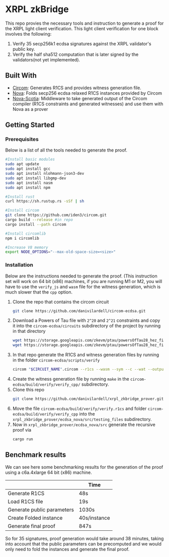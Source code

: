 # XRPL zkBridge

This repo provies the necessary tools and instruction to generate a proof for the XRPL light client verification. This light client verification for one block involves the following:
1. Verify 35 secp256k1 ecdsa signatures against the XRPL validator's public key.
2. Verify the half sha512 computation that is later signed by the validators(not yet implemented).

## Built With

* [Circom](https://docs.circom.io): Generates R1CS and provides witness generation file.
* [Nova](https://github.com/microsoft/Nova): Folds secp256 ecdsa relaxed R1CS instances provided by Circom
* [Nova-Scotia](https://github.com/nalinbhardwaj/Nova-Scotia): Middleware to take generated output of the Circom compiler (R1CS constraints and generated witnesses) and use them with Nova as a prover

<!-- GETTING STARTED HERE-->
## Getting Started



### Prerequisites

Below is a list of all the tools needed to generate the proof.

  ```sh
#Install basic modules
sudo apt update
sudo apt install gcc
sudo apt install nlohmann-json3-dev
sudo apt install libgmp-dev
sudo apt install nasm
sudo apt install npm

#Install rust
curl https://sh.rustup.rs -sSf | sh

#Install circom
git clone https://github.com/iden3/circom.git
cargo build --release #in repo
cargo install --path circom

#Install circomlib
npm i circomlib

#Increase V8 memory
export NODE_OPTIONS="--max-old-space-size=<size>"
  ```

### Installation

Below are the instructions needed to generate the proof. (This instruction set will work on 64 bit (x86) machines, if you are running M1 or M2, you will have to use the `verify_js` and `wasm` file for the witness generation, which is much slower that the `cpp` option.

1. Clone the repo that contains the circom circuit
   ```sh
   git clone https://github.com/danivilardell/circom-ecdsa.git
   ```
2. Download a Powers of Tau file with `2^20` and `2^21` constraints and copy it into the `circom-ecdsa/circuits` subdirectory of the project by running in that directory
   ```sh
   wget https://storage.googleapis.com/zkevm/ptau/powersOfTau28_hez_final_20.ptau -O pot20_final.ptau
   wget https://storage.googleapis.com/zkevm/ptau/powersOfTau28_hez_final_21.ptau -O pot21_final.ptau
   ```
3. In that repo generate the R1CS and witness generation files by running in the folder `circom-ecdsa/scripts/verify`
   ```sh
   circom "$CIRCUIT_NAME".circom --r1cs --wasm --sym --c --wat --output "$BUILD_DIR"  --prime vesta
   ```
4. Create the witness generation file by running `make` in the `circom-ecdsa/build/verify/verify_cpp/` subdirectory.
5. Clone this repo
   ```sh
   git clone https://github.com/danivilardell/xrpl_zkbridge_prover.git
   ```
6. Move the file `circom-ecdsa/build/verify/verify.r1cs` and folder `circom-ecdsa/build/verify/verify_cpp` into the `xrpl_zkbridge_prover/ecdsa_nova/src/testing_files` subdirectory.
7. Now in `xrpl_zkbridge_prover/ecdsa_nova/src` generate the recursive proof via
   ```sh
   cargo run
   ```

## Benchmark results
We can see here some benchmarking results for the generation of the proof using a c6a.4xlarge 64 bit (x86) machine.
  
|                              | Time          |
| -------------                | ------------- |
| Generate R1CS                | 48s           |
| Load R1CS file               | 19s           |
| Generate public parameters   | 1030s         |
| Create Folded instance       | 40s/instance  |
| Generate final proof         | 847s          |

So for 35 signatures, proof generation would take around 38 minutes, taking into account that the public parameters can be precomputed and we would only need to fold the instances and generate the final proof.
